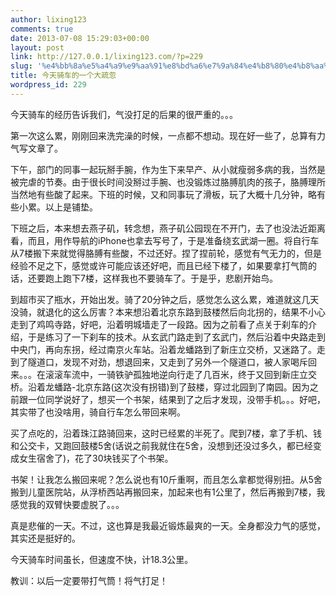 ```yaml
---
author: lixing123
comments: true
date: 2013-07-08 15:29:03+00:00
layout: post
link: http://127.0.0.1/lixing123.com/?p=229
slug: '%e4%bb%8a%e5%a4%a9%e9%aa%91%e8%bd%a6%e7%9a%84%e4%b8%80%e4%b8%aa%e5%a4%a7%e7%96%8f%e5%bf%bd'
title: 今天骑车的一个大疏忽
wordpress_id: 229
---
```


今天骑车的经历告诉我们，气没打足的后果的很严重的。。。<!-- more -->

第一次这么累，刚刚回来洗完澡的时候，一点都不想动。现在好一些了，总算有力气写文章了。

下午，部门的同事一起玩掰手腕，作为生下来早产、从小就瘦弱多病的我，当然是被完虐的节奏。由于很长时间没掰过手腕、也没锻炼过胳膊肌肉的孩子，胳膊理所当然地有些酸了起来。下班的时候，又和同事玩了滑板，玩了大概十几分钟，略有些小累。以上是铺垫。

下班之后，本来想去燕子矶，转念想，燕子矶公园现在不开门，去了也没法近距离看，而且，用作导航的iPhone也拿去写号了，于是准备绕玄武湖一圈。将自行车从7楼搬下来就觉得胳膊有些酸，不过还好。捏了捏前轮，感觉有气无力的，但是经验不足之下，感觉或许可能应该还好吧，而且已经下楼了，如果要拿打气筒的话，还要跑上跑下7楼，这样我也不要骑车了。于是乎，悲剧开始鸟。

到超市买了瓶水，开始出发。骑了20分钟之后，感觉怎么这么累，难道就这几天没骑，就退化的这么厉害？本来想沿着北京东路到鼓楼然后向北拐的，结果不小心走到了鸡鸣寺路，好吧，沿着明城墙走了一段路。因为之前看了点关于刹车的介绍，于是练习了一下刹车的技术。从玄武门路走到了玄武门，然后沿着中央路走到中央门，再向东拐，经过南京火车站。沿着龙蟠路到了新庄立交桥，又迷路了。走到了隧道口，发现不对劲，想退回来，又走到了另外一个隧道口，被人家喝斥回来。。。在滚滚车流中，一骑铁驴孤独地逆向行走了几百米，终于又回到新庄立交桥。沿着龙蟠路-北京东路(这次没有拐错)到了鼓楼，穿过北园到了南园。因为之前跟一位同学说好了，想买一个书架，结果到了之后才发现，没带手机。。。好吧，其实带了也没啥用，骑自行车怎么带回来啊。

买了点吃的，沿着珠江路骑回来，这时已经累的半死了。爬到7楼，拿了手机、钱和公交卡，又跑回鼓楼5舍(话说之前我就住在5舍，没想到还没过多久，都已经变成女生宿舍了)，花了30块钱买了个书架。

书架！让我怎么搬回来呢？怎么说也有10斤重啊，而且怎么拿都觉得别扭。从5舍搬到儿童医院站，从浮桥西站再搬回来，加起来也有1公里了，然后再搬到7楼，我感觉我的双臂快要虚脱了。。。

真是悲催的一天。不过，这也算是我最近锻炼最爽的一天。全身都没力气的感觉，其实还是挺好的。

今天骑车时间虽长，但速度不快，计18.3公里。

教训：以后一定要带打气筒！将气打足！
